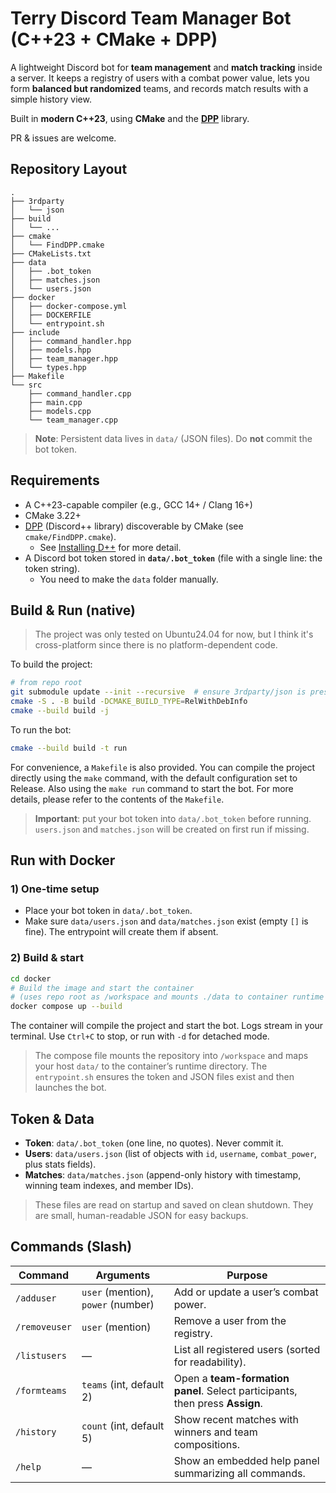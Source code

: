 # Terry Discord Team Manager Bot (C++23 + CMake + DPP)

A lightweight Discord bot for **team management** and **match tracking** inside a server. It keeps a registry of users with a combat power value, lets you form **balanced but randomized** teams, and records match results with a simple history view.

Built in **modern C++23**, using **CMake** and the **[DPP](https://dpp.dev/)** library.

PR & issues are welcome.

## Repository Layout

```
.
├── 3rdparty
│   └── json
├── build
│   └── ...
├── cmake
│   └── FindDPP.cmake
├── CMakeLists.txt
├── data
│   ├── .bot_token
│   ├── matches.json
│   └── users.json
├── docker
│   ├── docker-compose.yml
│   ├── DOCKERFILE
│   └── entrypoint.sh
├── include
│   ├── command_handler.hpp
│   ├── models.hpp
│   ├── team_manager.hpp
│   └── types.hpp
├── Makefile
└── src
    ├── command_handler.cpp
    ├── main.cpp
    ├── models.cpp
    └── team_manager.cpp
```

> **Note**: Persistent data lives in `data/` (JSON files). Do **not** commit the bot token.

## Requirements

- A C++23-capable compiler (e.g., GCC 14+ / Clang 16+)
- CMake 3.22+
- [DPP](https://dpp.dev/) (Discord++ library) discoverable by CMake (see `cmake/FindDPP.cmake`).
  - See [Installing D++](https://dpp.dev/installing.html) for more detail.
- A Discord bot token stored in **`data/.bot_token`** (file with a single line: the token string).
  - You need to make the `data` folder manually.

## Build & Run (native)

> The project was only tested on Ubuntu24.04 for now, but I think it's cross-platform since there is no platform-dependent code.

To build the project:

```bash
# from repo root
git submodule update --init --recursive  # ensure 3rdparty/json is present
cmake -S . -B build -DCMAKE_BUILD_TYPE=RelWithDebInfo
cmake --build build -j
```

To run the bot:

```bash
cmake --build build -t run
```

For convenience, a `Makefile` is also provided. You can compile the project directly using the `make` command, with the default configuration set to Release. Also using the `make run` command to start the bot. For more details, please refer to the contents of the `Makefile`.

> **Important**: put your bot token into `data/.bot_token` before running. `users.json` and `matches.json` will be created on first run if missing.

## Run with Docker

### 1) One-time setup

- Place your bot token in `data/.bot_token`.
- Make sure `data/users.json` and `data/matches.json` exist (empty `[]` is fine). The entrypoint will create them if absent.

### 2) Build & start

```bash
cd docker
# Build the image and start the container
# (uses repo root as /workspace and mounts ./data to container runtime dir)
docker compose up --build
```

The container will compile the project and start the bot. Logs stream in your terminal. Use `Ctrl+C` to stop, or run with `-d` for detached mode.

> The compose file mounts the repository into `/workspace` and maps your host `data/` to the container’s runtime directory. The `entrypoint.sh` ensures the token and JSON files exist and then launches the bot.

## Token & Data

- **Token**: `data/.bot_token` (one line, no quotes). Never commit it.
- **Users**: `data/users.json` (list of objects with `id`, `username`, `combat_power`, plus stats fields).
- **Matches**: `data/matches.json` (append-only history with timestamp, winning team indexes, and member IDs).

> These files are read on startup and saved on clean shutdown. They are small, human-readable JSON for easy backups.

## Commands (Slash)

| Command       | Arguments                          | Purpose                                                                      |
| ------------- | ---------------------------------- | ---------------------------------------------------------------------------- |
| `/adduser`    | `user` (mention), `power` (number) | Add or update a user’s combat power.                                         |
| `/removeuser` | `user` (mention)                   | Remove a user from the registry.                                             |
| `/listusers`  | —                                  | List all registered users (sorted for readability).                          |
| `/formteams`  | `teams` (int, default 2)           | Open a **team-formation panel**. Select participants, then press **Assign**. |
| `/history`    | `count` (int, default 5)           | Show recent matches with winners and team compositions.                      |
| `/help`       | —                                  | Show an embedded help panel summarizing all commands.                        |
